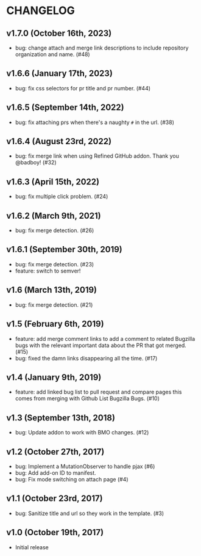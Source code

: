 # CHANGELOG

## v1.7.0 (October 16th, 2023)

* bug: change attach and merge link descriptions to include repository
  organization and name. (#48)


## v1.6.6 (January 17th, 2023)

* bug: fix css selectors for pr title and pr number. (#44)


## v1.6.5 (September 14th, 2022)

* bug: fix attaching prs when there's a naughty `#` in the url. (#38)


## v1.6.4 (August 23rd, 2022)

* bug: fix merge link when using Refined GitHub addon. Thank you @badboy! (#32)


## v1.6.3 (April 15th, 2022)

* bug: fix multiple click problem. (#24)


## v1.6.2 (March 9th, 2021)

* bug: fix merge detection. (#26)


## v1.6.1 (September 30th, 2019)

* bug: fix merge detection. (#23)
* feature: switch to semver!


## v1.6 (March 13th, 2019)

* bug: fix merge detection. (#21)


## v1.5 (February 6th, 2019)

* feature: add merge comment links to add a comment to related Bugzilla
  bugs with the relevant important data about the PR that got merged. (#15)
* bug: fixed the damn links disappearing all the time. (#17)


## v1.4 (January 9th, 2019)

* feature: add linked bug list to pull request and compare pages this
  comes from merging with Github List Bugzilla Bugs. (#10)


## v1.3 (September 13th, 2018)

* bug: Update addon to work with BMO changes. (#12)


## v1.2 (October 27th, 2017)

* bug: Implement a MutationObserver to handle pjax (#6)
* bug: Add add-on ID to manifest.
* bug: Fix mode switching on attach page (#4)


## v1.1 (October 23rd, 2017)

* bug: Sanitize title and url so they work in the template. (#3)


## v1.0 (October 19th, 2017)

* Initial release
